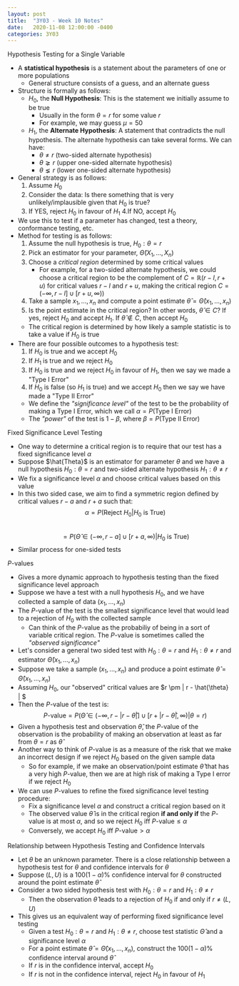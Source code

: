 ```yaml
---
layout: post
title:  "3Y03 - Week 10 Notes"
date:   2020-11-08 12:00:00 -0400
categories: 3Y03
---
```


Hypothesis Testing for a Single Variable
- A **statistical hypothesis** is a statement about the parameters of one or more populations
    - General structure consists of a guess, and an alternate guess
- Structure is formally as follows:
    - $H_0$, the **Null Hypothesis**: This is the statement we initially assume to be true
        - Usually in the form $\theta = r$ for some value *r*
        - For example, we may guess $\mu = 50$
    - $H_1$, the **Alternate Hypothesis**: A statement that contradicts the null hypothesis. The alternate hypothesis can take several forms. We can have:
        - $\theta \neq r$ (two-sided alternate hypothesis)
        - $\theta \gneq r$ (upper one-sided alternate hypothesis)
        - $\theta \lneq r$ (lower one-sided alternate hypothesis)
- General strategy is as follows:
    1. Assume $H_0$
    2. Consider the data: Is there something that is very unlikely/implausible given that $H_0$ is true?
    3. If YES, reject $H_0$ in favour of $H_1$
    4.If NO, accept $H_0$
- We use this to test if a parameter has changed, test a theory, conformance testing, etc.
- Method for testing is as follows:
    1. Assume the null hypothesis is true, $H_0 : \theta = r$
    2. Pick an estimator for your parameter, $\hat{\Theta}(X_1, ..., X_n)$
    3. Choose a *critical region* determined by some critical values
        - For example, for a two-sided alternate hypothesis, we could choose a critical region to be the complement of $C = \mathbb{R} (r-l, r+u)$ for critical values $r-l$ and $r+u$, making the critical region $C = (-\infty, r-l] \cup [r+u, \infty))$
    4. Take a sample $x_1, ..., x_n$ and compute a point estimate $\hat{\theta} = \hat{\Theta}(x_1, ..., x_n)$
    5. Is the point estimate in the critical region? In other words, $\hat{\theta} \in C$? If yes, reject $H_0$ and accept $H_1$. If $\hat{\theta} \notin C$, then accept $H_0$
    - The critical region is determined by how likely a sample statistic is to take a value if $H_0$ is true
- There are four possible outcomes to a hypothesis test:
    1. If $H_0$ is true and we accept $H_0$
    2. If $H_1$ is true and we reject $H_0$
    3. If $H_0$ is true and we reject $H_0$ in favour of $H_1$, then we say we made a "Type I Error"
    4. If $H_0$ is false (so $H_1$ is true) and we accept $H_0$ then we say we have made a "Type II Error"
    - We define the *"significance level"* of the test to be the probability of making a Type I Error, which we call $\alpha = P(\text{Type I Error})$
    - The *"power"* of the test is $1 - \beta$, where $\beta = P(\text{Type II Error})$

Fixed Significance Level Testing
- One way to determine a critical region is to require that our test has a fixed significance level $\alpha$
- Suppose $\hat{Theta}$ is an estimator for parameter $\theta$ and we have a null hypothesis $H_0: \theta = r$ and two-sided alternate hypothesis $H_1: \theta \neq r$
- We fix a significance level $\alpha$ and choose critical values based on this value
- In this two sided case, we aim to find a symmetric region defined by critical values $r - a$ and $r + a$ such that:  
$$\alpha = P(\text{Reject } H_0 | H_0 \text{ is True})$$  
$$ = P(\hat{\Theta} \in (-\infty, r-a] \cup [r+a, \infty) | H_0 \text{ is True})$$
- Similar process for one-sided tests

*P*-values
- Gives a more dynamic approach to hypothesis testing than the fixed significance level approach
- Suppose we have a test with a null hypothesis $H_0$, and we have collected a sample of data $(x_1, ..., x_n)$
- The *P*-value of the test is the smallest significance level that would lead to a rejection of $H_0$ with the collected sample
    - Can think of the *P*-value as the probabiliy of being in a sort of variable critical region. The *P*-value is sometimes called the *"observed significance"*
- Let's consider a general two sided test with $H_0: \theta = r$ and $H_1: \theta \neq r$ and estimator $\hat{\Theta}(x_1, ..., x_n)$
- Suppose we take a sample $(x_1, ..., x_n)$ and produce a point estimate $\hat{\theta} = \hat{\Theta}(x_1, ..., x_n)$
- Assuming $H_0$, our "observed" critical values are $r \pm | r - \hat{\theta} | $
- Then the *P*-value of the test is:  
$$P\text{-value} = P(\hat{\Theta} \in (-\infty, r - | r - \hat{\theta} | ] \cup [r + | r - \hat{\theta} |, \infty) | \theta = r)$$
- Given a hypothesis test and observation $\hat{\theta}$, the *P*-value of the observation is the probability of making an observation at least as far from $\theta = r$ as $\hat{\theta}$
- Another way to think of *P*-value is as a measure of the risk that we make an incorrect design if we reject $H_0$ based on the given sample data
    - So for example, if we make an observation/point estimate $\hat{\theta}$ that has a very high *P*-value, then we are at high risk of making a Type I error if we reject $H_0$
- We can use *P*-values to refine the fixed significance level testing procedure:
    - Fix a significance level $\alpha$ and construct a critical region based on it
    - The observed value $\hat{\theta}$ is in the critical region **if and only if** the *P*-value is at most $\alpha$, and so we reject $H_0$ iff $P\text{-value} \leq \alpha$
    - Conversely, we accept $H_0$ iff $P\text{-value} \gt \alpha$

Relationship between Hypothesis Testing and Confidence Intervals
- Let $\theta$ be an unknown parameter. There is a close relationship between a hypothesis test for $\theta$ and confidence intervals for $\theta$
- Suppose $(L,U)$ is a $100(1-\alpha)\%$ confidence interval for $\theta$ constructed around the point estimate $\hat{\theta}$
- Consider a two sided hypothesis test with $H_0: \theta = r$ and $H_1: \theta \neq r$
    - Then the observation $\hat{\theta}$ leads to a rejection of $H_0$ if and only if $r \neq (L,U)$
- This gives us an equivalent way of performing fixed significance level testing
    - Given a test $H_0: \theta = r$ and $H_1: \theta \neq r$, choose test statistic $\hat{\Theta}$ and a significance level $\alpha$
    - For a point estimate $\hat{\theta} = \hat{\Theta}(x_1, ..., x_n)$, construct the $100(1-\alpha)\%$ confidence interval around $\hat{\theta}$
    - If *r* is in the confidence interval, accept $H_0$
    - If *r* is not in the confidence interval, reject $H_0$ in favour of $H_1$